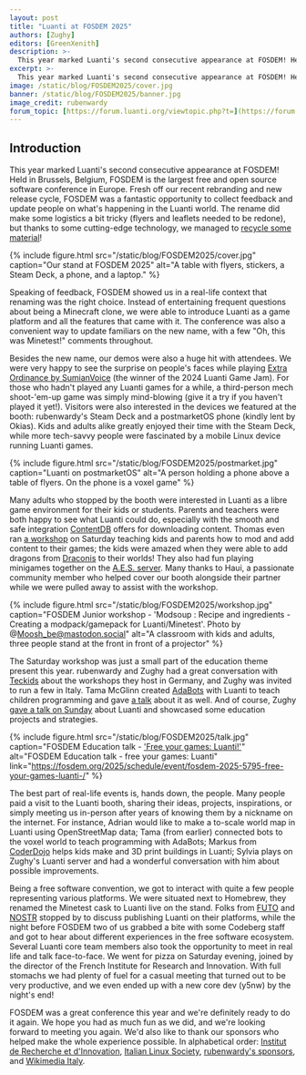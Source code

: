 ```yaml
---
layout: post
title: "Luanti at FOSDEM 2025"
authors: [Zughy]
editors: [GreenXenith]
description: >-
  This year marked Luanti's second consecutive appearance at FOSDEM! Held in Brussels, Belgium, FOSDEM is the largest free and open source software conference in Europe. Fresh off our recent rebranding and new release cycle, FOSDEM was a fantastic opportunity to collect feedback and update people on what's happening in the Luanti world.
excerpt: >-
  This year marked Luanti's second consecutive appearance at FOSDEM! Held in Brussels, Belgium, FOSDEM is the largest free and open source software conference in Europe. Fresh off our recent rebranding and new release cycle, FOSDEM was a fantastic opportunity to collect feedback and update people on what's happening in the Luanti world.
image: /static/blog/FOSDEM2025/cover.jpg
banner: /static/blog/FOSDEM2025/banner.jpg
image_credit: rubenwardy
forum_topic: [https://forum.luanti.org/viewtopic.php?t=](https://forum.luanti.org/viewtopic.php?t=31429)
---
```


<h2 class="sr-only">Introduction</h2>

This year marked Luanti's second consecutive appearance at FOSDEM! Held in
Brussels, Belgium, FOSDEM is the largest free and open source software
conference in Europe. Fresh off our recent rebranding and new release cycle,
FOSDEM was a fantastic opportunity to collect feedback and update people on
what's happening in the Luanti world. The rename did make some logistics a bit
tricky (flyers and leaflets needed to be redone), but thanks to some
cutting-edge technology, we managed to [recycle some
material](https://fosstodon.org/@Luanti/113930126809143002)!

{% include figure.html src="/static/blog/FOSDEM2025/cover.jpg" caption="Our stand at FOSDEM 2025" alt="A table with flyers, stickers, a Steam Deck, a phone, and a laptop." %}

Speaking of feedback, FOSDEM showed us in a real-life context that renaming was
the right choice. Instead of entertaining frequent questions about being a
Minecraft clone, we were able to introduce Luanti as a game platform and all the
features that came with it. The conference was also a convenient way to update
familiars on the new name, with a few "Oh, this was Minetest!" comments
throughout.

Besides the new name, our demos were also a huge hit with attendees. We were
very happy to see the surprise on people's faces while playing
[Extra Ordinance by SumianVoice](https://content.luanti.org/packages/Sumianvoice/extra_ordinance/)
(the winner of the 2024 Luanti Game Jam). For those who hadn't played any Luanti
games for a while, a third-person mech shoot-'em-up game was simply mind-blowing
(give it a try if you haven't played it yet!). Visitors were also interested in
the devices we featured at the booth: rubenwardy's Steam Deck and a postmarketOS
phone (kindly lent by Okias). Kids and adults alike greatly enjoyed their time
with the Steam Deck, while more tech-savvy people were fascinated by a mobile
Linux device running Luanti games.

{% include figure.html src="/static/blog/FOSDEM2025/postmarket.jpg" caption="Luanti on postmarketOS" alt="A person holding a phone above a table of flyers. On the phone is a voxel game" %}

Many adults who stopped by the booth were interested in Luanti as a libre game
environment for their kids or students. Parents and teachers were both happy to
see what Luanti could do, especially with the smooth and safe integration
[ContentDB](https://content.luanti.org/) offers for downloading content. Thomas
even ran
[a workshop](https://fosdem.org/2025/schedule/event/fosdem-2025-6279-modsoup-recipe-and-ingredients-creating-a-modpack-gamepack-for-luanti-minetest/)
on Saturday teaching kids and parents how to mod and add content to their games;
the kids were amazed when they were able to add dragons from
[Draconis](https://content.luanti.org/packages/ElCeejo/draconis/) to their
worlds! They also had fun playing minigames together on the
[A.E.S. server](https://aes.land/en). Many thanks to Haui, a passionate
community member who helped cover our booth alongside their partner while we
were pulled away to assist with the workshop.

{% include figure.html src="/static/blog/FOSDEM2025/workshop.jpg" caption="FOSDEM Junior workshop - 'Modsoup : Recipe and ingredients - Creating a modpack/gamepack for Luanti/Minetest'. Photo by @Moosh_be@mastodon.social" alt="A classroom with kids and adults, three people stand at the front in front of a projector" %}

The Saturday workshop was just a small part of the education theme present this
year. rubenwardy and Zughy had a great conversation with
[Teckids](https://teckids.org/en/) about the workshops they host in Germany, and
Zughy was invited to run a few in Italy. Tama McGlinn created
[AdaBots](https://adabots.net/) with Luanti to teach children programming and
gave
[a talk](https://fosdem.org/2025/schedule/event/fosdem-2025-5851-adabots-programmable-minetest-bots/)
about it as well. And of course, Zughy
[gave a talk on Sunday](https://fosdem.org/2025/schedule/event/fosdem-2025-5795-free-your-games-luanti-/)
about Luanti and showcased some education projects and strategies.

{% include figure.html src="/static/blog/FOSDEM2025/talk.jpg" caption="FOSDEM Education talk - <a href='https://fosdem.org/2025/schedule/event/fosdem-2025-5795-free-your-games-luanti-/'>'Free your games: Luanti!'</a>" alt="FOSDEM Education talk - free your games: Luanti" link="https://fosdem.org/2025/schedule/event/fosdem-2025-5795-free-your-games-luanti-/" %}

The best part of real-life events is, hands down, the people. Many people paid a
visit to the Luanti booth, sharing their ideas, projects, inspirations, or
simply meeting us in-person after years of knowing them by a nickname on the
internet. For instance, Adrian would like to make a to-scale world map in Luanti
using OpenStreetMap data; Tama (from earlier) connected bots to the voxel world
to teach programming with AdaBots; Markus from
[CoderDojo](https://codeclub.org/en/coderdojo-community) helps kids make and 3D
print buildings in Luanti; Sylvia plays on Zughy's Luanti server and had a
wonderful conversation with him about possible improvements.

Being a free software convention, we got to interact with quite a few people
representing various platforms. We were situated next to Homebrew, they renamed
the Minetest cask to Luanti live on the stand. Folks from
[FUTO](https://www.futo.org/) and [NOSTR](https://nostr.com/) stopped by to
discuss publishing Luanti on their platforms, while the night before FOSDEM two
of us grabbed a bite with some Codeberg staff and got to hear about different
experiences in the free software ecosystem. Several Luanti core team members
also took the opportunity to meet in real life and talk face-to-face. We went
for pizza on Saturday evening, joined by the director of the French Institute
for Research and Innovation. With full stomachs we had plenty of fuel for a
casual meeting that turned out to be very productive, and we even ended up with
a new core dev (y5nw) by the night's end!

FOSDEM was a great conference this year and we're definitely ready to do it
again. We hope you had as much fun as we did, and we're looking forward to
meeting you again. We'd also like to thank our sponsors who helped make the
whole experience possible. In alphabetical order:
[Institut de Recherche et d'Innovation](https://www.iri.centrepompidou.fr/?lang=en_us),
[Italian Linux Society](https://www.ils.org/),
[rubenwardy's sponsors](https://rubenwardy.com/donate/),
and [Wikimedia Italy](https://www.wikimedia.it/).
